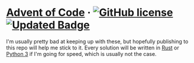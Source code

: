 # [Advent of Code](https://adventofcode.com/) &middot; [![GitHub license](https://img.shields.io/badge/license-MIT-blue.svg)](https://github.com/facebook/react/blob/master/LICENSE)[![Updated Badge](https://badges.pufler.dev/updated/christophersarmiento/advent-of-code)](https://badges.pufler.dev)

I'm  usually pretty bad at keeping up with these, but hopefully publishing to this repo will help me stick to it. Every solution will be written in [Rust](https://www.rust-lang.org/) or [Python 3](https://www.python.org/) if I'm going for speed, which is usually not the case.